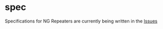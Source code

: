 # spec
Specifications for NG Repeaters are currently being written in the [Issues](https://github.com/NGRepeater/spec/issues)
